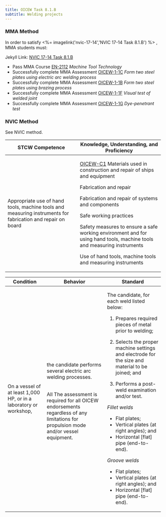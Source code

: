 ```yaml
---
title: OICEW Task 8.1.B 
subtitle: Welding projects
---
```



### MMA Method

In order to satisfy <%= imagelink('nvic-17-14','NVIC 17-14  Task  8.1.B') %> , MMA students must:

Jekyll Link: [NVIC 17-14  Task  8.1.B](/stcw23/assets/images/nvic-17-14.pdf)

* Pass MMA Course  [EN-2112](EN-2112) *Machine Tool Technology*
* Successfully complete MMA Assessment  [OICEW-1-1C](OICEW-1-1C) *Form two steel plates using electric arc welding process*
* Successfully complete MMA Assessment  [OICEW-1-1B](OICEW-1-1B) *Form two steel plates using brazing process*
* Successfully complete MMA Assessment  [OICEW-1-1F](OICEW-1-1F) *Visual test of welded joint*
* Successfully complete MMA Assessment  [OICEW-1-1G](OICEW-1-1G) *Dye-penetrant test*


### NVIC Method

<a onclick="togglevisibility('nvic_methods')" >See NVIC method.</a>

<div id='nvic_methods' class='hide'>

<table>
<thead>
<tr>
<th class='forty'> STCW Competence </th>
<th class='sixty'> Knowledge, Understanding, and Proficiency </th>
</tr>
</thead>




<tbody>
<tr><td markdown='1'>

Appropriate use of hand tools, machine tools and measuring instruments for fabrication and repair on board

</td><td markdown='1'>

[OICEW-C1](../../tables/31.html#OICEW-C1) Materials used in construction and repair of ships and equipment 

Fabrication and repair 

Fabrication and repair of systems and components 

Safe working practices 

Safety measures to ensure a safe working environment and for using hand tools, machine tools and measuring instruments 

Use of hand tools, machine tools and measuring instruments

</td></tr>


</tbody>
</table>


<table>
<thead>
<tr><th class='twenty'>  Condition </th><th class='twenty'> Behavior </th><th  class='sixty'>Standard </th></tr>
</thead>
<tbody >



<tr><td markdown='1'>

On a vessel of at least 1,000 HP, or in a laboratory or workshop,

</td><td markdown='1'>

the candidate performs several electric arc welding processes.

<br>

<div class="tooltip">All
<span class="tooltiptext">
The assessment is required for all OICEW endorsements regardless of any limitations for propulsion mode and/or vessel equipment.
</span>
</div>


</td><td markdown='1'>

The candidate, for each weld listed below: 

1. Prepares required pieces of metal prior to welding; 

2. Selects the proper machine settings and electrode for the size and material to be joined; and 

3. Performs a post-weld examination and/or test. 

*Fillet welds*

- Flat plates; 
- Vertical plates (at right angles); and 
- Horizontal [flat] pipe (end-to-end). 

*Groove welds*

- Flat plates; 
- Vertical plates (at right angles); and 
- Horizontal [flat] pipe (end-to-end).

</td></tr>
</tbody>
</table>
</div>
